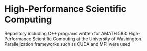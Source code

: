 # High-Performance Scientific Computing 
Repository including C++ programs written for AMATH 583: High-Performance Scientific Computing at the University of Washington. Parallelization frameworks such as CUDA and MPI were used. 
